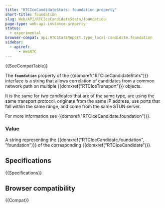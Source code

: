```yaml
---
title: "RTCIceCandidateStats: foundation property"
short-title: foundation
slug: Web/API/RTCIceCandidateStats/foundation
page-type: web-api-instance-property
status:
  - experimental
browser-compat: api.RTCStatsReport.type_local-candidate.foundation
sidebar:
  - apiref:
      - WebRTC
---
```


{{SeeCompatTable}}

The **`foundation`** property of the {{domxref("RTCIceCandidateStats")}} interface is a string that allows correlation of candidates from a common network path on multiple {{domxref("RTCIceTransport")}} objects.

It is the same for two candidates that are of the same type, are using the same transport protocol, originate from the same IP address, use ports that fall within the same range, and come from the same STUN server.

For more information see {{domxref("RTCIceCandidate.foundation")}}.

### Value

A string representing the {{domxref("RTCIceCandidate.foundation", "foundation")}} of the corresponding {{domxref("RTCIceCandidate")}}.

## Specifications

{{Specifications}}

## Browser compatibility

{{Compat}}
